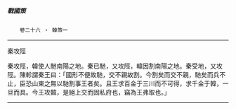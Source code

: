 

##### 戰國策
　　`卷二十六 ‧ 韓策一`

* * *

秦攻陘

秦攻陘，韓使人馳南陽之地。秦已馳，又攻陘，韓因割南陽之地。秦受地，又攻陘。陳軫謂秦王曰：「國形不便故馳，交不親故割。今割矣而交不親，馳矣而兵不止，臣恐山東之無以馳割事王者矣。且王求百金于三川而不可得，求千金于韓，一旦而具。今王攻韓，是絕上交而固私府也，竊為王弗取也。」

* * *


